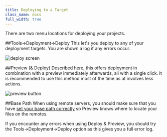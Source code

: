 ```yaml
---
title: Deploying to a Target
class_name: docs
full_width: true
---
```


There are two menu locations for deploying your projects. 

##Tools->Deployment->Deploy
This let's you deploy to any of your deployment targets. You are shown a log if any errors occur. 

![deploy screen]()

##Preview (& Deploy)
[Described here](), this offers deployment in combination with a preview immediately afterwards, all with a single click. It is recommended to use this method most of the time as at involves less actions.

![preview button]()

##Base Path
When using remote servers, you should make sure that you have [set your base path correctly](/docs/deployment/basepath) so Preview knows where to locate your files on the remotes.

If you encounter any errors when using Deploy & Preview, you should try the Tools->Deployment->Deploy option as this gives you a full error log.

